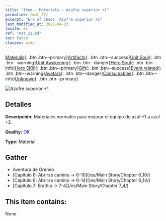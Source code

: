 ```yaml
---
title: "Item - Materials - Azufre superior +1"
permalink: /mat_22/
excerpt: "Era of Chaos  Azufre superior +1"
last_modified_at: 2021-04-23
locale: es
ref: "mat_22.md"
toc: false
classes: wide
---
```

 [Materials](/ItemsES/){: .btn .btn--primary}[Artifacts](/ItemsES/Artifacts/){: .btn .btn--success}[Unit Soul](/ItemsES/UnitSoul/){: .btn .btn--warning}[Unit Awakening](/ItemsES/UnitAwakening/){: .btn .btn--danger}[Hero Soul](/ItemsES/HeroSoul/){: .btn .btn--info}[Hero SKill](/ItemsES/HeroSkill/){: .btn .btn--primary}[Gift](/ItemsES/Gift/){: .btn .btn--success}[Event related](/ItemsES/Events/){: .btn .btn--warning}[Avatars](/ItemsES/Avatars/){: .btn .btn--danger}[Consumables](/ItemsES/Consumables/){: .btn .btn--info}[Unknown](/ItemsES/Unknown/){: .btn .btn--primary}

 ![Azufre superior +1](/images/t/i_cailiao_liuhuang1.png)

## Detalles
 **Descripción:** Materiales normales para mejorar el equipo de azul +1 a azul +2.

 **Quality:** <span style="color: #0000CD">OK</span>

 **Type:** Material

## Gather

*    Aventura de Gremio 
*    [Capítulo 6: Abrirse camino -> 6-10](/es/Main Story/Chapter 6_10/) 
*    [Capítulo 6: Abrirse camino -> 6-14](/es/Main Story/Chapter 6_14/) 
*    [Capítulo 7: Erathia -> 7-4](/es/Main Story/Chapter 7_4/) 

## This item contains:

  None

